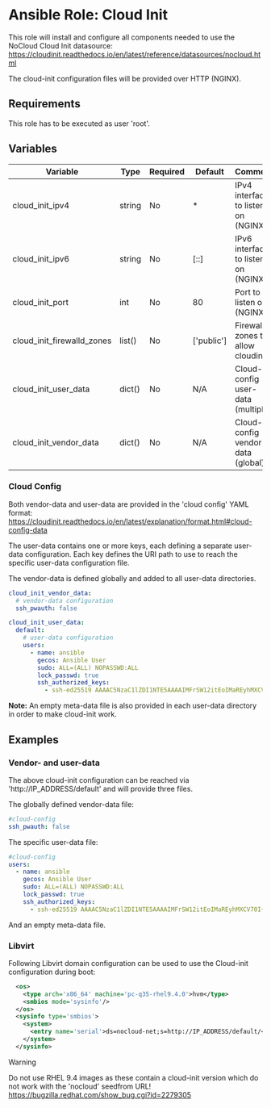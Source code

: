 # Ansible Role: Cloud Init

This role will install and configure all components needed to use the NoCloud Cloud Init datasource:
https://cloudinit.readthedocs.io/en/latest/reference/datasources/nocloud.html

The cloud-init configuration files will be provided over HTTP (NGINX).

## Requirements

This role has to be executed as user 'root'.

## Variables

| Variable                   | Type   | Required | Default    | Comment                             |
|----------------------------|--------|----------|------------|-------------------------------------|
| cloud_init_ipv4            | string | No       | *          | IPv4 interface to listen on (NGINX) |
| cloud_init_ipv6            | string | No       | [::]       | IPv6 interface to listen on (NGINX) |
| cloud_init_port            | int    | No       | 80         | Port to listen on (NGINX)           | 
| cloud_init_firewalld_zones | list() | No       | ['public'] | Firewalld zones to allow cloudinit  |
| cloud_init_user_data       | dict() | No       | N/A        | Cloud-config user-data (multiple)   |
| cloud_init_vendor_data     | dict() | No       | N/A        | Cloud-config vendor-data (global)   |

### Cloud Config

Both vendor-data and user-data are provided in the 'cloud config' YAML format:
https://cloudinit.readthedocs.io/en/latest/explanation/format.html#cloud-config-data

The user-data contains one or more keys, each defining a separate user-data configuration.
Each key defines the URI path to use to reach the specific user-data configuration file.

The vendor-data is defined globally and added to all user-data directories.

```yaml
cloud_init_vendor_data:
  # vendor-data configuration
  ssh_pwauth: false

cloud_init_user_data:
  default:
    # user-data configuration
    users:
      - name: ansible
        gecos: Ansible User
        sudo: ALL=(ALL) NOPASSWD:ALL
        lock_passwd: true
        ssh_authorized_keys:
          - ssh-ed25519 AAAAC5NzaC1lZDI1NTE5AAAAIMFrSW12itEoIMaREyhMXCV70I+KEo3IdSx4TXIgGTRF
```

**Note:** An empty meta-data file is also provided in each user-data directory in order to make cloud-init work.

## Examples

### Vendor- and user-data

The above cloud-init configuration can be reached via 'http://IP_ADDRESS/default' and will provide three files.

The globally defined vendor-data file:

```yaml
#cloud-config
ssh_pwauth: false
```

The specific user-data file:

```yaml
#cloud-config
users:
  - name: ansible
    gecos: Ansible User
    sudo: ALL=(ALL) NOPASSWD:ALL
    lock_passwd: true
    ssh_authorized_keys:
      - ssh-ed25519 AAAAC5NzaC1lZDI1NTE5AAAAIMFrSW12itEoIMaREyhMXCV70I+KEo3IdSx4TXIgGTRF
```

And an empty meta-data file.

### Libvirt

Following Libvirt domain configuration can be used to use the Cloud-init configuration during boot:

```xml
  <os>
    <type arch='x86_64' machine='pc-q35-rhel9.4.0'>hvm</type>
    <smbios mode='sysinfo'/>
  </os>
  <sysinfo type='smbios'>
    <system>
      <entry name='serial'>ds=nocloud-net;s=http://IP_ADDRESS/default/</entry>
    </system>
  </sysinfo>
```

> [!WARNING]
> Do not use RHEL 9.4 images as these contain a cloud-init version which do not work with the 'nocloud' seedfrom URL!
> https://bugzilla.redhat.com/show_bug.cgi?id=2279305